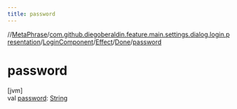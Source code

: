 ```yaml
---
title: password
---
```

//[MetaPhrase](../../../../../index.html)/[com.github.diegoberaldin.feature.main.settings.dialog.login.presentation](../../../index.html)/[LoginComponent](../../index.html)/[Effect](../index.html)/[Done](index.html)/[password](password.html)



# password



[jvm]\
val [password](password.html): [String](https://kotlinlang.org/api/latest/jvm/stdlib/kotlin/-string/index.html)





